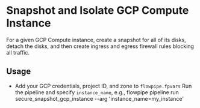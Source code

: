 # Snapshot and Isolate GCP Compute Instance

For a given GCP Compute instance, create a snapshot for all of its disks, detach the disks, and then create ingress and egress firewall rules blocking all traffic.

## Usage

- Add your GCP credentials, project ID, and zone to `flowpipe.fpvars`
Run the pipeline and specify `instance_name`, e.g., flowpipe pipeline run secure_snapshot_gcp_instance --arg 'instance_name=my_instance'
